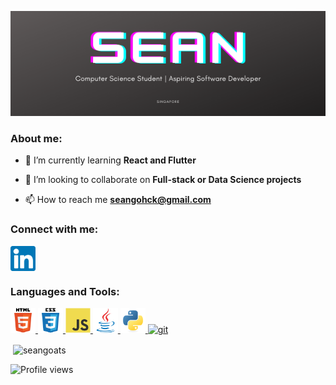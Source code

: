 <p align="center">
  <img src="assets/banner.png" />
</p>

<h3 align="left">About me:</h3>

- 🌱 I’m currently learning **React and Flutter**

- 👯 I’m looking to collaborate on **Full-stack or Data Science projects**

- 📫 How to reach me **seangohck@gmail.com**

<h3 align="left">Connect with me:</h3>
<p align="left">
<a href="https://linkedin.com/in/sean-goh-ck" target="blank"><img align="center" src="assets/linkedin.svg" alt="sean-goh-ck" height="40" width="40" /></a>
</p>

<h3 align="left">Languages and Tools:</h3>
<p align="left"> <a href="https://www.w3.org/html/" target="_blank"> <img src="https://raw.githubusercontent.com/devicons/devicon/master/icons/html5/html5-original-wordmark.svg" alt="html5" width="40" height="40"/> </a><a href="https://www.w3schools.com/css/" target="_blank"> <img src="https://raw.githubusercontent.com/devicons/devicon/master/icons/css3/css3-original-wordmark.svg" alt="css3" width="40" height="40"/> </a><a href="https://developer.mozilla.org/en-US/docs/Web/JavaScript" target="_blank"> <img src="https://raw.githubusercontent.com/devicons/devicon/master/icons/javascript/javascript-original.svg" alt="javascript" width="40" height="40"/> </a>  <a href="https://www.java.com" target="_blank"> <img src="https://raw.githubusercontent.com/devicons/devicon/master/icons/java/java-original.svg" alt="java" width="40" height="40"/> </a>  <a href="https://www.python.org" target="_blank"> <img src="https://raw.githubusercontent.com/devicons/devicon/master/icons/python/python-original.svg" alt="python" width="40" height="40"/> </a><a href="https://git-scm.com/" target="_blank"> <img src="https://www.vectorlogo.zone/logos/git-scm/git-scm-icon.svg" alt="git" width="40" height="40"/> </a>  </p>


<p>&nbsp;<img align="center" src="https://github-readme-stats.vercel.app/api?username=seangoats&show_icons=true&theme=dracula&locale=en" alt="seangoats" /></p>


![Profile views](https://gpvc.arturio.dev/seangoats) 
